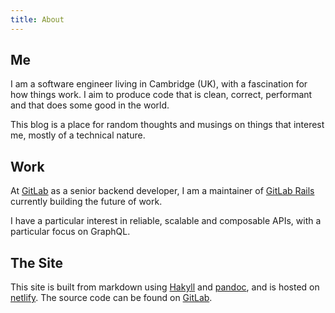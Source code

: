 ```yaml
---
title: About
---
```


Me
-------

I am a software engineer living in Cambridge (UK), with a fascination for
how things work. I aim to produce code that is clean, correct, performant and
that does some good in the world.

This blog is a place for random thoughts and musings on things that interest
me, mostly of a technical nature.

Work
----------

At [GitLab](https://gitlab.com) as a senior backend developer, I am a
maintainer of [GitLab Rails](https://gitlab.com/gitlab-org/gitlab) currently
building the future of work.

I have a particular interest in reliable, scalable and composable APIs, with
a particular focus on GraphQL.

The Site
----------

This site is built from markdown using [Hakyll](http://jaspervdj.be/hakyll) and [pandoc](https://pandoc.org), and is hosted on
[netlify](https://www.netlify.com/). The source code can be found on
[GitLab](https://gitlab.com/alexkalderimis/tech-posts).

